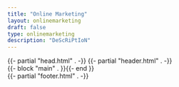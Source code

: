 ```yaml
---
title: "Online Marketing"
layout: onlinemarketing
draft: false
type: onlinemarketing
description: "DeScRiPtIoN"
---
```


<!DOCTYPE html>  
<html lang="{{ .Site.LanguageCode }}">  
    {{- partial "head.html" . -}}  
    <body>  
        {{- partial "header.html" . -}}  
        <main>  
        {{- block "main" . }}{{- end }}  
        </main>  
        {{- partial "footer.html" . -}}  
    </body>  
</html>
